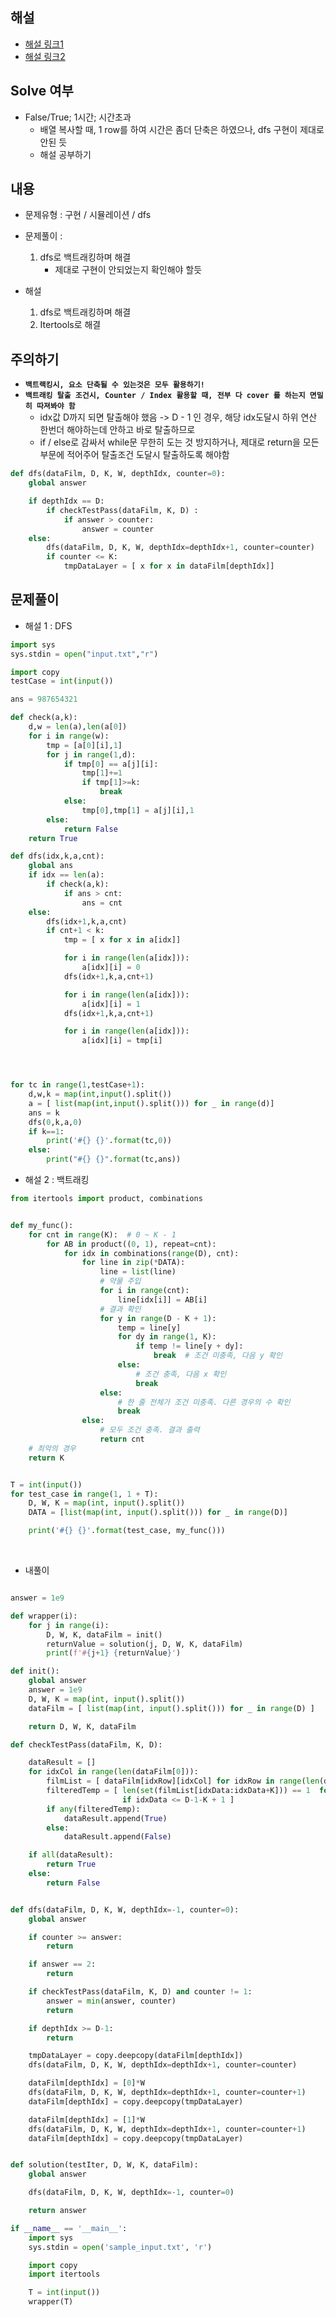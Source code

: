 ## 해설
- [해설 링크1](https://github.com/hangeulisbest/samsung_algorithm/blob/master/%EB%B3%B4%ED%98%B8%ED%95%84%EB%A6%84.py)
- [해설 링크2](https://hongsj36.github.io/2020/02/26/SWEA_2112/)


## Solve 여부
- False/True; 1시간; 시간초과
  - 배열 복사할 때, 1 row를 하여 시간은 좀더 단축은 하였으나, dfs 구현이 제대로 안된 듯
  - 해설 공부하기

## 내용
- 문제유형 : 구현 / 시뮬레이션 / dfs
- 문제풀이 :

    1) dfs로 백트래킹하며 해결
        - 제대로 구현이 안되었는지 확인해야 할듯


- 해설
    1) dfs로 백트래킹하며 해결
    2) Itertools로 해결




## 주의하기

- **`백트랙킹시, 요소 단축될 수 있는것은 모두 활용하기!`**
- **`백트래킹 탈출 조건시, Counter / Index 활용할 때, 전부 다 cover 를 하는지 면밀히 따져봐야 함`**
  - idx값 D까지 되면 탈출해야 했음 -> D - 1 인 경우, 해당 idx도달시 하위 연산 한번더 해야하는데 안하고 바로 탈출하므로
  - if / else로 감싸서 while문 무한히 도는 것 방지하거나, 제대로 return을 모든 부문에 적어주어 탈출조건 도달시 탈출하도록 해야함

```python
def dfs(dataFilm, D, K, W, depthIdx, counter=0):
	global answer

	if depthIdx == D:
		if checkTestPass(dataFilm, K, D) :
			if answer > counter:
				answer = counter
	else:
		dfs(dataFilm, D, K, W, depthIdx=depthIdx+1, counter=counter)
		if counter <= K:
			tmpDataLayer = [ x for x in dataFilm[depthIdx]]
```


## 문제풀이

- 해설 1 : DFS
```python
import sys
sys.stdin = open("input.txt","r")

import copy
testCase = int(input())

ans = 987654321

def check(a,k):
	d,w = len(a),len(a[0])
	for i in range(w):
		tmp = [a[0][i],1]
		for j in range(1,d):
			if tmp[0] == a[j][i]:
				tmp[1]+=1
				if tmp[1]>=k:
					break
			else:
				tmp[0],tmp[1] = a[j][i],1
		else:
			return False
	return True

def dfs(idx,k,a,cnt):
	global ans
	if idx == len(a):
		if check(a,k):
			if ans > cnt:
				ans = cnt
	else:
		dfs(idx+1,k,a,cnt)
		if cnt+1 < k:
			tmp = [ x for x in a[idx]]

			for i in range(len(a[idx])):
				a[idx][i] = 0
			dfs(idx+1,k,a,cnt+1)

			for i in range(len(a[idx])):
				a[idx][i] = 1
			dfs(idx+1,k,a,cnt+1)

			for i in range(len(a[idx])):
				a[idx][i] = tmp[i]




for tc in range(1,testCase+1):
	d,w,k = map(int,input().split())
	a = [ list(map(int,input().split())) for _ in range(d)]
	ans = k
	dfs(0,k,a,0)
	if k==1:
		print('#{} {}'.format(tc,0))
	else:
		print("#{} {}".format(tc,ans))
```

- 해설 2 : 백트래킹
```python
from itertools import product, combinations


def my_func():
    for cnt in range(K):  # 0 ~ K - 1
        for AB in product((0, 1), repeat=cnt):
            for idx in combinations(range(D), cnt):
                for line in zip(*DATA):
                    line = list(line)
                    # 약물 주입
                    for i in range(cnt):
                        line[idx[i]] = AB[i]
                    # 결과 확인
                    for y in range(D - K + 1):
                        temp = line[y]
                        for dy in range(1, K):
                            if temp != line[y + dy]:
                                break  # 조건 미충족, 다음 y 확인
                        else:
                            # 조건 충족, 다음 x 확인
                            break
                    else:
                        # 한 줄 전체가 조건 미충족. 다른 경우의 수 확인
                        break
                else:
                    # 모두 조건 충족. 결과 출력
                    return cnt
    # 최악의 경우
    return K


T = int(input())
for test_case in range(1, 1 + T):
    D, W, K = map(int, input().split())
    DATA = [list(map(int, input().split())) for _ in range(D)]

    print('#{} {}'.format(test_case, my_func()))
```

<br>

- 내풀이
```python

answer = 1e9

def wrapper(i):
	for j in range(i):
		D, W, K, dataFilm = init()
		returnValue = solution(j, D, W, K, dataFilm)
		print(f'#{j+1} {returnValue}')

def init():
	global answer
	answer = 1e9
	D, W, K = map(int, input().split())
	dataFilm = [ list(map(int, input().split())) for _ in range(D) ]

	return D, W, K, dataFilm

def checkTestPass(dataFilm, K, D):

	dataResult = []
	for idxCol in range(len(dataFilm[0])):
		filmList = [ dataFilm[idxRow][idxCol] for idxRow in range(len(dataFilm)) ]
		filteredTemp = [ len(set(filmList[idxData:idxData+K])) == 1  for idxData, valData in enumerate(filmList)
						 if idxData <= D-1-K + 1 ]
		if any(filteredTemp):
			dataResult.append(True)
		else:
			dataResult.append(False)

	if all(dataResult):
		return True
	else:
		return False


def dfs(dataFilm, D, K, W, depthIdx=-1, counter=0):
	global answer

	if counter >= answer:
		return

	if answer == 2:
		return

	if checkTestPass(dataFilm, K, D) and counter != 1:
		answer = min(answer, counter)
		return

	if depthIdx >= D-1:
		return

	tmpDataLayer = copy.deepcopy(dataFilm[depthIdx])
	dfs(dataFilm, D, K, W, depthIdx=depthIdx+1, counter=counter)

	dataFilm[depthIdx] = [0]*W
	dfs(dataFilm, D, K, W, depthIdx=depthIdx+1, counter=counter+1)
	dataFilm[depthIdx] = copy.deepcopy(tmpDataLayer)

	dataFilm[depthIdx] = [1]*W
	dfs(dataFilm, D, K, W, depthIdx=depthIdx+1, counter=counter+1)
	dataFilm[depthIdx] = copy.deepcopy(tmpDataLayer)


def solution(testIter, D, W, K, dataFilm):
	global answer

	dfs(dataFilm, D, K, W, depthIdx=-1, counter=0)

	return answer

if __name__ == '__main__':
	import sys
	sys.stdin = open('sample_input.txt', 'r')

	import copy
	import itertools

	T = int(input())
	wrapper(T)

```
